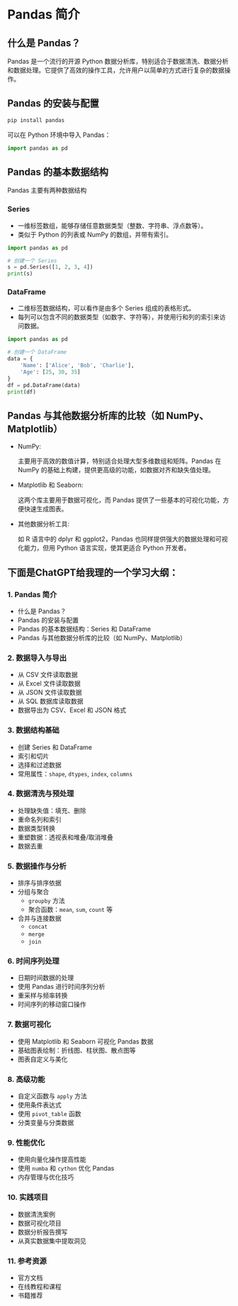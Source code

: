 # Pandas 简介

## 什么是 Pandas？

  Pandas 是一个流行的开源 Python 数据分析库，特别适合于数据清洗、数据分析和数据处理。它提供了高效的操作工具，允许用户以简单的方式进行复杂的数据操作。

## Pandas 的安装与配置

```bash
pip install pandas
```
可以在 Python 环境中导入 Pandas：

```python
import pandas as pd
```

## Pandas 的基本数据结构

Pandas 主要有两种数据结构

### Series 

- 一维标签数组，能够存储任意数据类型（整数、字符串、浮点数等）。
- 类似于 Python 的列表或 NumPy 的数组，并带有索引。
  
```python
import pandas as pd

# 创建一个 Series
s = pd.Series([1, 2, 3, 4])
print(s)
```



### DataFrame

- 二维标签数据结构，可以看作是由多个 Series 组成的表格形式。
- 每列可以包含不同的数据类型（如数字、字符等），并使用行和列的索引来访问数据。

```python
import pandas as pd

# 创建一个 DataFrame
data = {
    'Name': ['Alice', 'Bob', 'Charlie'],
    'Age': [25, 30, 35]
}
df = pd.DataFrame(data)
print(df)
```


## Pandas 与其他数据分析库的比较（如 NumPy、Matplotlib）

* NumPy:

  主要用于高效的数值计算，特别适合处理大型多维数组和矩阵。Pandas 在 NumPy 的基础上构建，提供更高级的功能，如数据对齐和缺失值处理。

* Matplotlib 和 Seaborn:

  这两个库主要用于数据可视化，而 Pandas 提供了一些基本的可视化功能，方便快速生成图表。

* 其他数据分析工具:

  如 R 语言中的 dplyr 和 ggplot2，Pandas 也同样提供强大的数据处理和可视化能力，但用 Python 语言实现，使其更适合 Python 开发者。





##  下面是ChatGPT给我理的一个学习大纲：

### 1. Pandas 简介

- 什么是 Pandas？
- Pandas 的安装与配置
- Pandas 的基本数据结构：Series 和 DataFrame
- Pandas 与其他数据分析库的比较（如 NumPy、Matplotlib）

### 2. 数据导入与导出

- 从 CSV 文件读取数据
- 从 Excel 文件读取数据
- 从 JSON 文件读取数据
- 从 SQL 数据库读取数据
- 数据导出为 CSV、Excel 和 JSON 格式

### 3. 数据结构基础

- 创建 Series 和 DataFrame
- 索引和切片
- 选择和过滤数据
- 常用属性：`shape`, `dtypes`, `index`, `columns`

### 4. 数据清洗与预处理

- 处理缺失值：填充、删除
- 重命名列和索引
- 数据类型转换
- 重塑数据：透视表和堆叠/取消堆叠
- 数据去重

### 5. 数据操作与分析

- 排序与排序依据
- 分组与聚合
  - `groupby` 方法
  - 聚合函数：`mean`, `sum`, `count` 等
- 合并与连接数据
  - `concat`
  - `merge`
  - `join`

### 6. 时间序列处理

- 日期时间数据的处理
- 使用 Pandas 进行时间序列分析
- 重采样与频率转换
- 时间序列的移动窗口操作

### 7. 数据可视化

- 使用 Matplotlib 和 Seaborn 可视化 Pandas 数据
- 基础图表绘制：折线图、柱状图、散点图等
- 图表自定义与美化

### 8. 高级功能

- 自定义函数与 `apply` 方法
- 使用条件表达式
- 使用 `pivot_table` 函数
- 分类变量与分类数据

### 9. 性能优化

- 使用向量化操作提高性能
- 使用 `numba` 和 `cython` 优化 Pandas
- 内存管理与优化技巧

### 10. 实践项目

- 数据清洗案例
- 数据可视化项目
- 数据分析报告撰写
- 从真实数据集中提取洞见

### 11. 参考资源

- 官方文档
- 在线教程和课程
- 书籍推荐
